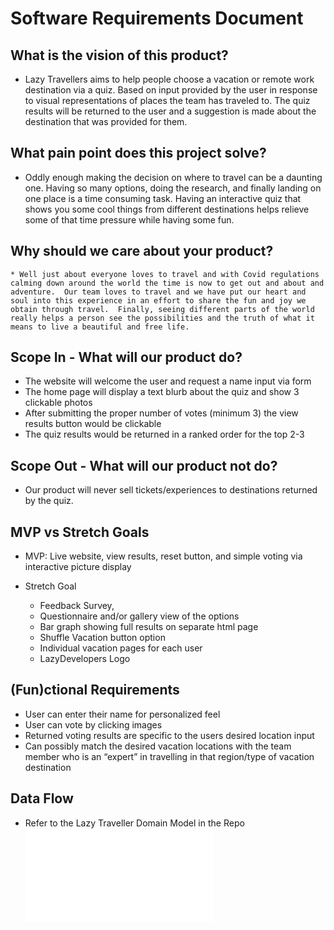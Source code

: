 # Software Requirements Document

## What is the vision of this product?

   * Lazy Travellers aims to help people choose a vacation or remote work destination via a quiz.  Based on input provided by the user in response to visual representations of places the team has traveled to.  The quiz results will be returned to the user and a suggestion is made about the destination that was provided for them.

## What pain point does this project solve?
   
   * Oddly enough making the decision on where to travel can be a daunting one.  Having so many options, doing the research, and finally landing on one place is a time consuming task.  Having an interactive quiz that shows you some cool things from different destinations helps relieve some of that time pressure while having some fun.

## Why should we care about your product?

	* Well just about everyone loves to travel and with Covid regulations calming down around the world the time is now to get out and about and adventure.  Our team loves to travel and we have put our heart and soul into this experience in an effort to share the fun and joy we obtain through travel.  Finally, seeing different parts of the world really helps a person see the possibilities and the truth of what it means to live a beautiful and free life.

## Scope In - What will our product do?

   * The website will welcome the user and request a name input via form 
   * The home page will display a text blurb about the quiz and show 3 clickable photos
   * After submitting the proper number of votes (minimum 3) the view results button would be clickable
   * The quiz results would be returned in a ranked order for the top 2-3

## Scope Out - What will our product not do?

* Our product will never sell tickets/experiences to destinations returned by the quiz.

## MVP vs Stretch Goals

   * MVP: Live website, view results, reset button, and simple voting via interactive picture display

   * Stretch Goal
     * Feedback Survey,
     * Questionnaire and/or gallery view of the options
     * Bar graph showing full results on separate html page
     * Shuffle Vacation button option
     * Individual vacation pages for each user
     * LazyDevelopers Logo

## (Fun)ctional Requirements

   * User can enter their name for personalized feel
   * User can vote by clicking images
   * Returned voting results are specific to the users desired location input
   * Can possibly match the desired vacation locations with the team member who is an “expert” in travelling in that region/type of vacation destination

## Data Flow

   * Refer to the Lazy Traveller Domain Model in the Repo ![ReadMe.md](README.md)

